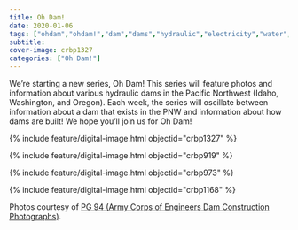 ```yaml
---
title: Oh Dam!
date: 2020-01-06
tags: ["ohdam","ohdam!","dam","dams","hydraulic","electricity","water","irrigation","ColumbiaRiver","columbiariverbasin"]
subtitle: 
cover-image: crbp1327
categories: ["Oh Dam!"]
---
```


We’re starting a new series, Oh Dam! This series will feature photos and information about various hydraulic dams in the Pacific Northwest (Idaho, Washington, and Oregon). Each week, the series will oscillate between information about a dam that exists in the PNW and information about how dams are built! We hope you’ll join us for Oh Dam!

{% include feature/digital-image.html objectid="crbp1327" %}

{% include feature/digital-image.html objectid="crbp919" %}

{% include feature/digital-image.html objectid="crbp973" %}

{% include feature/digital-image.html objectid="crbp1168" %}


Photos courtesy of [PG 94 (Army Corps of Engineers Dam Construction Photographs)](https://archiveswest.orbiscascade.org/ark:/80444/xv165618/op=fstyle.aspx?t=k&amp;q=).
